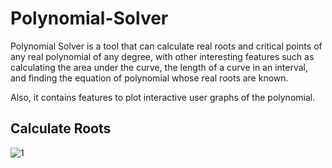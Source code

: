 # Polynomial-Solver

Polynomial Solver is a tool that can calculate real roots and critical points of any real polynomial of any degree, with other interesting features such as calculating the area under the curve, the length of a curve in an interval, and finding the equation of polynomial whose real roots are known.

Also, it contains features to plot interactive user graphs of the polynomial.

## Calculate Roots
![1](https://user-images.githubusercontent.com/55001351/136073196-71211c86-93be-4146-a6b4-5d9fd5703124.JPG)


